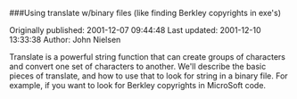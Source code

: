 ###Using translate w/binary files  (like finding Berkley copyrights in exe's)

Originally published: 2001-12-07 09:44:48
Last updated: 2001-12-10 13:33:38
Author: John Nielsen

Translate is a powerful string function that can create groups of characters and convert one set of characters to another.   We'll describe the basic pieces of translate, and how to use that to look for string in a binary file. For example, if you want to look for Berkley copyrights in MicroSoft code.